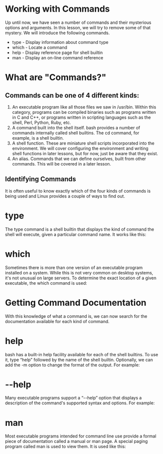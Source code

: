 # Working with Commands
Up until now, we have seen a number of commands and their mysterious options and arguments. In this lesson, we will try to remove some of that mystery. We will introduce the following commands.

- type - Display information about command type
- which - Locate a command
- help - Display reference page for shell builtin
- man - Display an on-line command reference
# What are "Commands?"
## Commands can be one of 4 different kinds:

1. An executable program like all those files we saw in /usr/bin. Within this category, programs can be compiled binaries such as programs written in C and C++, or programs written in scripting languages such as the shell, Perl, Python, Ruby, etc.
2. A command built into the shell itself. bash provides a number of commands internally called shell builtins. The cd command, for example, is a shell builtin.
3. A shell function. These are miniature shell scripts incorporated into the environment. We will cover configuring the environment and writing shell functions in later lessons, but for now, just be aware that they exist.
4. An alias. Commands that we can define ourselves, built from other commands. This will be covered in a later lesson.
## Identifying Commands
It is often useful to know exactly which of the four kinds of commands is being used and Linux provides a couple of ways to find out.

# type
The type command is a shell builtin that displays the kind of command the shell will execute, given a particular command name. It works like this:
# which
Sometimes there is more than one version of an executable program installed on a system. While this is not very common on desktop systems, it's not unusual on large servers. To determine the exact location of a given executable, the which command is used:
# Getting Command Documentation
With this knowledge of what a command is, we can now search for the documentation available for each kind of command.

# help
bash has a built-in help facility available for each of the shell builtins. To use it, type “help” followed by the name of the shell builtin. Optionally, we can add the -m option to change the format of the output. For example:
# --help
Many executable programs support a “--help” option that displays a description of the command's supported syntax and options. For example:
# man
Most executable programs intended for command line use provide a formal piece of documentation called a manual or man page. A special paging program called man is used to view them. It is used like this:

